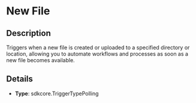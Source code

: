 
# New File

## Description

Triggers when a new file is created or uploaded to a specified directory or location, allowing you to automate workflows and processes as soon as a new file becomes available.

## Details

- **Type**: sdkcore.TriggerTypePolling
